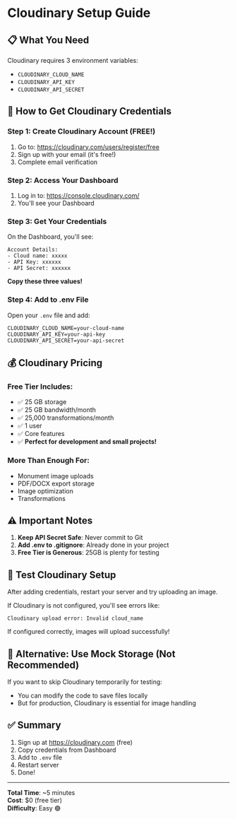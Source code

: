# Cloudinary Setup Guide

## 📋 What You Need

Cloudinary requires 3 environment variables:
- `CLOUDINARY_CLOUD_NAME`
- `CLOUDINARY_API_KEY`
- `CLOUDINARY_API_SECRET`

## 🚀 How to Get Cloudinary Credentials

### Step 1: Create Cloudinary Account (FREE!)

1. Go to: https://cloudinary.com/users/register/free
2. Sign up with your email (it's free!)
3. Complete email verification

### Step 2: Access Your Dashboard

1. Log in to: https://console.cloudinary.com/
2. You'll see your Dashboard

### Step 3: Get Your Credentials

On the Dashboard, you'll see:
```
Account Details:
- Cloud name: xxxxx
- API Key: xxxxxx
- API Secret: xxxxxx
```

**Copy these three values!**

### Step 4: Add to .env File

Open your `.env` file and add:

```env
CLOUDINARY_CLOUD_NAME=your-cloud-name
CLOUDINARY_API_KEY=your-api-key
CLOUDINARY_API_SECRET=your-api-secret
```

## 💰 Cloudinary Pricing

### Free Tier Includes:
- ✅ 25 GB storage
- ✅ 25 GB bandwidth/month
- ✅ 25,000 transformations/month
- ✅ 1 user
- ✅ Core features
- ✅ **Perfect for development and small projects!**

### More Than Enough For:
- Monument image uploads
- PDF/DOCX export storage
- Image optimization
- Transformations

## ⚠️ Important Notes

1. **Keep API Secret Safe**: Never commit to Git
2. **Add .env to .gitignore**: Already done in your project
3. **Free Tier is Generous**: 25GB is plenty for testing

## 🧪 Test Cloudinary Setup

After adding credentials, restart your server and try uploading an image.

If Cloudinary is not configured, you'll see errors like:
```
Cloudinary upload error: Invalid cloud_name
```

If configured correctly, images will upload successfully!

## 📱 Alternative: Use Mock Storage (Not Recommended)

If you want to skip Cloudinary temporarily for testing:
- You can modify the code to save files locally
- But for production, Cloudinary is essential for image handling

## ✅ Summary

1. Sign up at https://cloudinary.com (free)
2. Copy credentials from Dashboard
3. Add to `.env` file
4. Restart server
5. Done!

---

**Total Time**: ~5 minutes  
**Cost**: $0 (free tier)  
**Difficulty**: Easy 🟢
